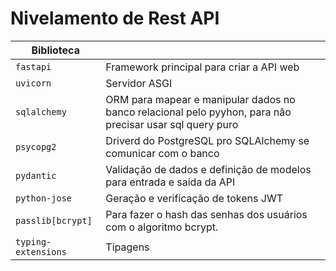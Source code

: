 # Nivelamento de Rest API

| Biblioteca                      |                                                                  |
| ------------------------------- | ------------------------------------------------------------------------------ |
| `fastapi`                       | Framework principal para criar a API web                                       |
| `uvicorn`                       | Servidor ASGI                                                                  |
| `sqlalchemy`                    | ORM para mapear e manipular dados no banco relacional pelo pyyhon, para nâo precisar usar sql query puro      |
| `psycopg2`                      | Driverd do PostgreSQL pro SQLAlchemy se comunicar com o banco         |
| `pydantic`                      | Validação de dados e definição de modelos para entrada e saída da API        |
| `python-jose`           | Geração e verificação de tokens JWT                 |
| `passlib[bcrypt]`               | Para fazer o hash das senhas dos usuários com o algoritmo bcrypt.   |
| `typing-extensions`             | Tipagens     |
